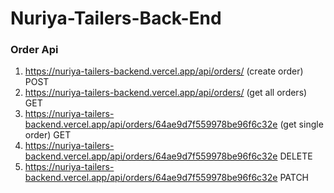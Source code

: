 # Nuriya-Tailers-Back-End
### Order Api
1. https://nuriya-tailers-backend.vercel.app/api/orders/ (create order) POST 
1. https://nuriya-tailers-backend.vercel.app/api/orders/ (get all orders) GET 
2. https://nuriya-tailers-backend.vercel.app/api/orders/64ae9d7f559978be96f6c32e (get single order) GET
3. https://nuriya-tailers-backend.vercel.app/api/orders/64ae9d7f559978be96f6c32e  DELETE
4. https://nuriya-tailers-backend.vercel.app/api/orders/64ae9d7f559978be96f6c32e  PATCH
